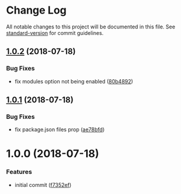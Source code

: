 # Change Log

All notable changes to this project will be documented in this file. See [standard-version](https://github.com/conventional-changelog/standard-version) for commit guidelines.

<a name="1.0.2"></a>
## [1.0.2](https://github.com/moxystudio/react-app-rewire-css-modules-extensionless/compare/v1.0.1...v1.0.2) (2018-07-18)


### Bug Fixes

* fix modules option not being enabled ([80b4892](https://github.com/moxystudio/react-app-rewire-css-modules-extensionless/commit/80b4892))



<a name="1.0.1"></a>
## [1.0.1](https://github.com/moxystudio/react-app-rewire-css-modules-extensionless/compare/v1.0.0...v1.0.1) (2018-07-18)


### Bug Fixes

* fix package.json files prop ([ae78bfd](https://github.com/moxystudio/react-app-rewire-css-modules-extensionless/commit/ae78bfd))



<a name="1.0.0"></a>
# 1.0.0 (2018-07-18)


### Features

* initial commit ([f7352ef](https://github.com/moxystudio/react-app-rewire-css-modules-extensionless/commit/f7352ef))
